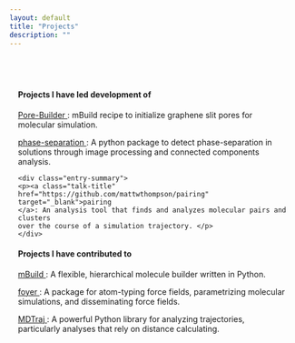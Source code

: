 ```yaml
---
layout: default
title: "Projects"
description: ""
---
```


<div
style="max-width:1000px;margin-left:auto;margin-right:auto;padding-top:40px;padding-bottom:20px;padding-left:15px;padding-right:15px">

   <!-- Vanderbilt -->
   <div
   style="font-weight:bolder;">
   <h4>Projects I have led development of</h4>
   </div>

   <!-- AIChE Annual Conference, Pittsburgh 2018 -->
   <div class="entry-summary">
    <p><a class="talk-title"
    href="https://github.com/rmatsum836/Pore-Builder"
    target="_blank">Pore-Builder
    </a>: mBuild recipe to initialize graphene slit pores for molecular
    simulation. </p>
    </div>

   <div class="entry-summary">
    <p><a class="talk-title"
    href="https://github.com/rmatsum836/phase-separation"
    target="_blank">phase-separation
    </a>: A python package to detect
    phase-separation in solutions through image processing and
    connected components analysis. </p>
    </div>

    <div class="entry-summary">
    <p><a class="talk-title"
    href="https://github.com/mattwthompson/pairing"
    target="_blank">pairing
    </a>: An analysis tool that finds and analyzes molecular pairs and clusters
    over the course of a simulation trajectory. </p>
    </div>

   <div
   style="font-weight:bolder;">
   <h4>Projects I have contributed to</h4>
   </div>

   <div class="entry-summary">
    <p><a class="talk-title"
    href="https://github.com/mosdef-hub/mbuild"
    target="_blank">mBuild
    </a>: A flexible, hierarchical molecule builder written in Python. </p>
    </div>

   <div class="entry-summary">
    <p><a class="talk-title"
    href="https://github.com/mosdef-hub/mbuild"
    target="_blank">foyer
    </a>: A package for atom-typing force fields, parametrizing molecular
    simulations, and disseminating force fields. </p>
    </div>

   <div class="entry-summary">
    <p><a class="talk-title"
    href="https://github.com/mdtraj/mdtraj"
    target="_blank">MDTraj
    </a>: A powerful Python library for analyzing trajectories, particularly
    analyses that rely on distance calculating. </p>
    </div>


</div>
